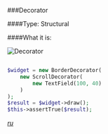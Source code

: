 ###Decorator

####Type: Structural

####What it is:


![Decorator]

```php

$widget = new BorderDecorator(
    new ScrollDecorator(
        new TextField(100, 40)
    )
);
$result = $widget->draw();
$this->assertTrue($result);

```
_[ru][Ru Decorator]_

[Decorator]: https://github.com/olegre/DesignPatterns/blob/master/~images/Decorator.png
[Ru Decorator]: https://github.com/olegre/DesignPatterns/blob/master/~images/ru/Decorator.png
